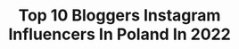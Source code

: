---
title: Top 10 Bloggers Instagram Influencers In Poland In 2022
description: >-
  Find top bloggers Instagram influencers in Poland in 2022. Most popular hashtags: #autumn #autumnvibes #ootd #jesieniara.
platform: Instagram
hits: 486
text_top: Analyze the top-rated Instagram profiles on inBeat.
text_bottom: Our platform holds 486 Instagram influencers like this in Poland for you to collaborate.
profiles:
  - username: "ptysiablog"
    fullname: >-
      Patrycja Hoffmann
    bio: >-
      Fashion blogger / insta blogger👗👛👒 Zielona Góra / Wolsztyn / Poznań patrycja.hoffmann@gmail.com 💻 ❤️❤️❤️
    location: "Poland"
    followers: 6972
    engagement: 1227
    commentsToLikes: 0.094046
    id: ck5zzj8vjbtur0i14nl3lleyh
    verified: false
    hashtags: "#sunday, #hathat, #stylizacja, #przeceny"
  - username: "gabrielajaworska"
    fullname: >-
      Gabriela Jaworska
    bio: >-
      Blogger 👻 gabson_00 💌 gabriela911@wp.pl or DM Kosmetyczny instagram @sweetpraline00
    location: "Poland"
    followers: 17615
    engagement: 793
    commentsToLikes: 0.078144
    id: ck0w3mdsuu56m0i1985vik417
    verified: false
    hashtags: "#fashionblogger, #aliexpressstore, #mood, #makeup"
  - username: "sylka_ciekawska"
    fullname: >-
      Sylka Ciekawska
    bio: >-
      Contact-Collab : igielskaa1@gmail.com 💄 INFLUENCER 🌺 LIFESTYLE BLOGGER Love travel ;) PL✈UK 🐎🐭❤
    location: "Poland"
    followers: 41418
    engagement: 430
    commentsToLikes: 0.112839
    id: ck5hq3ep7sfg40i114bf1a39q
    verified: false
    hashtags: "#warszawa, #sheingals, #polskakobieta, #curlyhair"
  - username: "patabloguje"
    fullname: >-
      Patrycja Kierońska
    bio: >-
      27, blogger, Kraków wielbicielka kawy, carbonary i masła shea uzależniona od pięknych paznokci 📩 patabloguje@gmail.com
    location: "Poland"
    followers: 40917
    engagement: 302
    commentsToLikes: 0.130523
    id: ck6trk5n8zggy0j717fnz0ewd
    verified: false
    hashtags: "#manicure, #jesiennepaznokcie, #mani, #jesieniara"
  - username: "superstylerblog"
    fullname: >-
      Marta Lech-Maciejewska
    bio: >-
      Lifestyle, fashion, beauty & parenting blogger. 👗💄👄👶🏼💪🏼🍧 📮marta@superstyler.pl Oglądaj szalone Insta Stories @spadiora 🎀🎀🎀 🎯Kup grę Rodzice Roku
    location: "Poland"
    followers: 142056
    engagement: 289
    commentsToLikes: 0.036170
    id: ck0u2987wzaa00i19rcggyqex
    verified: true
    hashtags: "#rodzina, #rodzinawkomplecie, #rodziceroku, #wielkitestaldi"
  - username: "ulaasi"
    fullname: >-
      CAREMORE.pl
    bio: >-
      ✩ photographer & fashion blogger ✩ @caremore_studio ✩ hello@caremore.pl
    location: "Poland"
    followers: 14096
    engagement: 667
    commentsToLikes: 0.100681
    id: ck8t4azl663z40j78v3icw9bw
    verified: false
    hashtags: "#wspierampolskiemarki, #kayday, #kappahlwomen, #cccshoesbags"
  - username: "misslilith"
    fullname: >-
      𝐌 𝐈 𝐒 𝐒 𝐋 𝐈 𝐋 𝐈 𝐓 𝐇
    bio: >-
      Beauty Blogger 🌸 Jeśli Cię do czegoś zainspirowałam, oznacz zdjęcie #MISSINSPIRUJE 📩 misslilith91@gmail.com 🌸BLOG🌸
    location: "Poland"
    followers: 32387
    engagement: 910
    commentsToLikes: 0.021877
    id: ck5c5oc5v3upd0i11rthi2we2
    verified: false
    hashtags: "#abhjunkies, #macromakeup, #hudabeauty, #closeupphotography"
  - username: "solecka_p"
    fullname: >-
      Paula
    bio: >-
      🎈05041998 🌹blogger/phototographer 🇵🇱Warsaw 📩Collab: DM/e-mail 📸@solecka_photography 👠ISSOLECKA25 kod do @cccshoesbags
    location: "Poland"
    followers: 10984
    engagement: 879
    commentsToLikes: 0.066833
    id: ckf5p2yf04r6b0j230qutwjor
    verified: false
    hashtags: "#sante, #smacznie, #sniadaniezsante, #pielegnacjawlosow"
  - username: "paula_jagodzinska"
    fullname: >-
      Paula Jagodzińska
    bio: >-
      My life, my motivation ✨❤️ Travel girl 🌍 Fashion blogger 💁🏼‍♀️ Adventure lover 💪🏼 Contact: jagodzinska.paulina@gmail.com 📩 Blog:
    location: "Poland"
    followers: 340860
    engagement: 459
    commentsToLikes: 0.021310
    id: ck13bt723x1pz0i19dhdi2jqd
    verified: false
    hashtags: "#ootdinspiration, #outfitinspiration, #croatia, #travellover"
  - username: "klaudia_cukierpuder"
    fullname: >-
      Klaudia Łańcucka
    bio: >-
      💄 Makeup Artist & Beauty Blogger from Poland 🇵🇱 🎬 YouTube - KlaudiaCukierPuder 🔥 Współpraca: klaudiacukierpuder@gmail.com  👇🏻Nowy film👇🏻
    location: "Poland"
    followers: 69325
    engagement: 457
    commentsToLikes: 0.029862
    id: ck0udksxmje6g0i19nktkpvoc
    verified: false
    hashtags: "#makeupinspiration, #makeup, #blonde, #style"
---